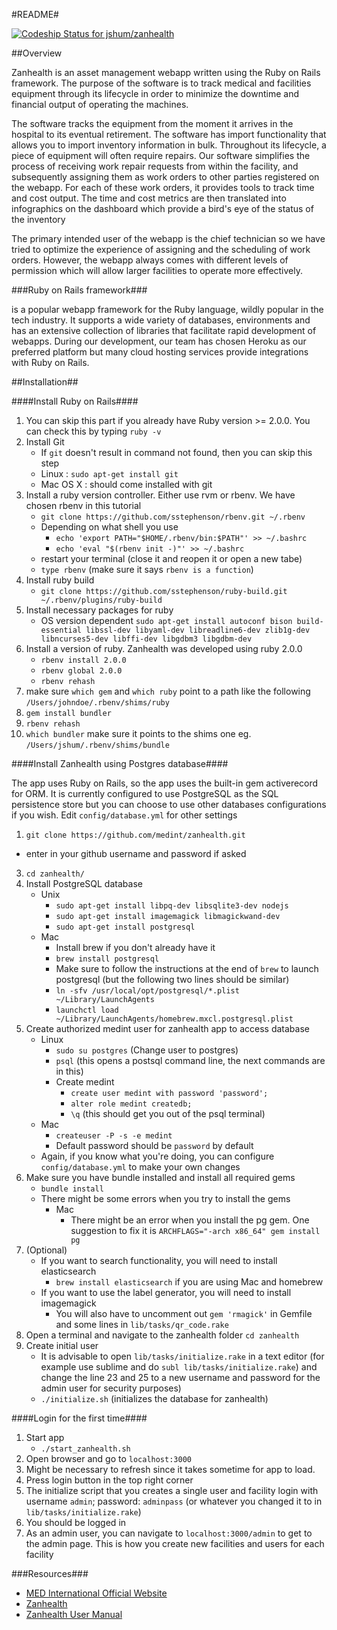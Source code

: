 #README#

[ ![Codeship Status for jshum/zanhealth](https://www.codeship.io/projects/8ae7f2a0-a264-0131-463c-7af97f1694a8/status?branch=master)](https://www.codeship.io/projects/18452)

##Overview

Zanhealth is an asset management webapp written using the Ruby on Rails framework. The purpose of the software is to track medical and facilities equipment through its lifecycle in order to minimize the downtime and financial output of operating the machines. 

The software tracks the equipment from the moment it arrives in the hospital to its eventual retirement. The software has import functionality that allows you to import inventory information in bulk. Throughout its lifecycle, a piece of equipment will often require repairs. Our software simplifies the process of receiving work repair requests from within the facility, and subsequently assigning them as work orders to other parties registered on the webapp. For each of these work orders, it provides tools to track time and cost output. The time and cost metrics are then translated into infographics on the dashboard which provide a bird's eye of the status of the inventory

The primary intended user of the webapp is the chief technician so we have tried to optimize the experience of assigning and the scheduling of work orders. However, the webapp always comes with different levels of permission which will allow larger facilities to operate more effectively.


###Ruby on Rails framework###

is a popular webapp framework for the Ruby language, wildly popular in the tech industry. It supports a wide variety of databases, environments and has an extensive collection of libraries that facilitate rapid development of webapps. During our development, our team has chosen Heroku as our preferred platform but many cloud hosting services provide integrations with Ruby on Rails.



##Installation##

####Install Ruby on Rails####



1. You can skip this part if you already have Ruby version >= 2.0.0. You can check this by typing ```ruby -v```
1. Install Git
	* If ```git``` doesn't result in command not found, then you can skip this step
	* Linux : ```sudo apt-get install git```
	* Mac OS X : should come installed with git
2. Install a ruby version controller. Either use rvm or rbenv. We have chosen rbenv in this tutorial
	* ```git clone https://github.com/sstephenson/rbenv.git ~/.rbenv```
	* Depending on what shell you use
		* ```echo 'export PATH="$HOME/.rbenv/bin:$PATH"' >> ~/.bashrc```
		* ```echo 'eval "$(rbenv init -)"' >> ~/.bashrc```
	*  restart your terminal (close it and reopen it or open a new tabe)
	*  ```type rbenv``` (make sure it says ```rbenv is a function```)
3. Install ruby build
	* ```git clone https://github.com/sstephenson/ruby-build.git ~/.rbenv/plugins/ruby-build```
4. Install necessary packages for ruby
	* OS version dependent ```sudo apt-get install autoconf bison build-essential libssl-dev libyaml-dev libreadline6-dev zlib1g-dev libncurses5-dev libffi-dev libgdbm3 libgdbm-dev```
9. Install a version of ruby. Zanhealth was developed using ruby 2.0.0
	* ```rbenv install 2.0.0```
	* ```rbenv global 2.0.0```
	* ```rbenv rehash```
12. make sure ```which gem``` and ```which ruby``` point to a path like the following ```/Users/johndoe/.rbenv/shims/ruby```
13. ```gem install bundler```
14. ```rbenv rehash```
15. ```which bundler``` make sure it points to the shims one eg. ```/Users/jshum/.rbenv/shims/bundle```


####Install Zanhealth using Postgres database####

The app uses Ruby on Rails, so the app uses the built-in gem activerecord for ORM. It is currently configured to use PostgreSQL as the SQL persistence store but you can choose to use other databases configurations if you wish. Edit `config/database.yml` for other settings

1. ```git clone https://github.com/medint/zanhealth.git```
  * enter in your github username and password if asked
3. ```cd zanhealth/```
4. Install PostgreSQL database
	* Unix
		* ```sudo apt-get install libpq-dev libsqlite3-dev nodejs ```
		* ```sudo apt-get install imagemagick libmagickwand-dev```
		* ```sudo apt-get install postgresql```
	* Mac
		* Install brew if you don't already have it
		* ```brew install postgresql```
		* Make sure to follow the instructions at the end of ```brew``` to
      launch postgresql (but the following two lines should be similar)
        * ```ln -sfv /usr/local/opt/postgresql/*.plist ~/Library/LaunchAgents```
      	* ```launchctl load ~/Library/LaunchAgents/homebrew.mxcl.postgresql.plist```         
5. Create authorized medint user for zanhealth app to access database
	* Linux
    	* ```sudo su postgres``` (Change user to postgres)
    	* ```psql``` (this opens a postsql command line, the next commands are in this)
    	* Create medint
      		* ```create user medint with password 'password';```
      		* ```alter role medint createdb;```
      		* ```\q``` (this should get you out of the psql terminal)
  	* Mac
		* ```createuser -P -s -e medint```
		* Default password should be ```password``` by default 
	* Again, if you know what you're doing, you can configure `config/database.yml` to make your own changes
6. Make sure you have bundle installed and install all required gems
	* ``bundle install``
	* There might be some errors when you try to install the gems
		* Mac
			* There might be an error when you install the pg gem. One
        suggestion to fix it is ```ARCHFLAGS="-arch x86_64" gem install pg```
7. (Optional)
	* If you want to search functionality, you will need to install elasticsearch
	  * ```brew install elasticsearch``` if you are using Mac and homebrew
    * If you want to use the label generator, you will need to install
    imagemagick 
        * You will also have to uncomment out ```gem 'rmagick'``` in Gemfile and
      some lines in ```lib/tasks/qr_code.rake```
8. Open a terminal and navigate to the zanhealth folder ```cd zanhealth```
9. Create initial user
	* It is advisable to open ```lib/tasks/initialize.rake``` in a text editor (for example use sublime and do ```subl lib/tasks/initialize.rake```) and change the line 23 and 25 to a new username and password for the admin user for security purposes)
	* ```./initialize.sh``` (initializes the database for zanhealth)

####Login for the first time####

1. Start app
	* ```./start_zanhealth.sh```
2. Open browser and go to ```localhost:3000```
3. Might be necessary to refresh since it takes sometime for app to load.
4. Press login button in the top right corner
5. The initialize script that you  creates a single user and facility
login with username ```admin```; password: ```adminpass``` (or whatever you changed it to in ```lib/tasks/initialize.rake```)
6. You should be logged in
7. As an admin user, you can navigate to ```localhost:3000/admin``` to get to the admin page. This is how you create new facilities and users for each facility


###Resources###
 
* [MED International Official Website](http://medinternational-us.org)
* [Zanhealth](http://zanhealth.co) 
* [Zanhealth User Manual](http://medint.github.io/zanhealth-manual/)
